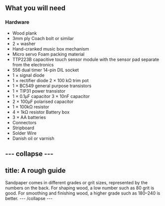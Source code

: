 ## What you will need

### Hardware


* Wood plank 
* 3mm ply Coach bolt or similar 
* 2 × washer 
* Hand-cranked music box mechanism 
* Micro servo Foam packing material 
* TTP223B capacitive touch sensor module with the sensor pad separate from the electronics 
* 556 dual timer 14-pin DIL socket 
* 1 × signal diode 
* 1 × rectifier diode 2 × 100 kΩ trim pot 
* 1 × BC549 general purpose transistors 
* 1 × TIP31 power transistor 
* 1 × 0.1μF capacitor 3 × 10nF capacitor 
* 2 × 100μF polarised capacitor 
* 1 × 100kΩ resistor 
* 4 × 1kΩ resistor Battery box 
* 3 × AA batteries 
* Connectors 
* Stripboard 
* Solder Wire 
* Danish oil or varnish

--- collapse ---
---
title: A rough guide
---
Sandpaper comes in different grades or grit sizes, represented by the numbers on the back. For shaping wood, a low number such as 80 grit is good. For smoothing and finishing wood, a higher grade such as 180–240 is better.
--- /collapse ---




